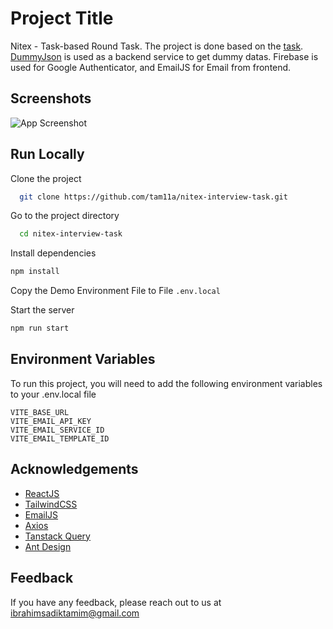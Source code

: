 # Project Title

Nitex - Task-based Round Task. The project is done based on the [task](/task.md). [DummyJson](https://dummyjson.com/) is used as a backend service to get dummy datas. Firebase is used for Google Authenticator, and EmailJS for Email from frontend.

## Screenshots

![App Screenshot](http://e-arc.netlify.app/e-arc.netlify.app_.png)

## Run Locally

Clone the project

```bash
  git clone https://github.com/tam11a/nitex-interview-task.git
```

Go to the project directory

```bash
  cd nitex-interview-task
```

Install dependencies

```bash
npm install
```

Copy the Demo Environment File to File `.env.local`

Start the server

```bash
npm run start
```

## Environment Variables

To run this project, you will need to add the following environment variables to your .env.local file

`VITE_BASE_URL`  
`VITE_EMAIL_API_KEY`  
`VITE_EMAIL_SERVICE_ID`  
`VITE_EMAIL_TEMPLATE_ID`

## Acknowledgements

- [ReactJS](https://react.dev/)
- [TailwindCSS](https://tailwindcss.com/)
- [EmailJS](https://www.emailjs.com/)
- [Axios](https://axios-http.com/)
- [Tanstack Query](https://tanstack.com/query/latest)
- [Ant Design](https://ant.design/)

## Feedback

If you have any feedback, please reach out to us at ibrahimsadiktamim@gmail.com
